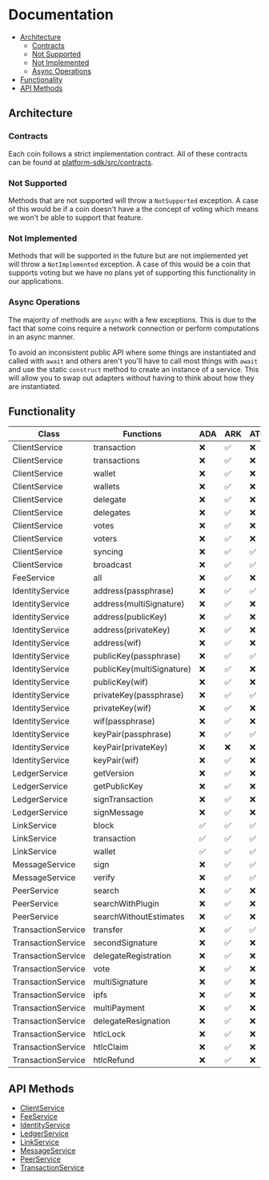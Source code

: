 # Documentation

<!-- START doctoc generated TOC please keep comment here to allow auto update -->
<!-- DON'T EDIT THIS SECTION, INSTEAD RE-RUN doctoc TO UPDATE -->

-   [Architecture](#architecture)
    -   [Contracts](#contracts)
    -   [Not Supported](#not-supported)
    -   [Not Implemented](#not-implemented)
    -   [Async Operations](#async-operations)
-   [Functionality](#functionality)
-   [API Methods](#api-methods)

<!-- END doctoc generated TOC please keep comment here to allow auto update -->

## Architecture

### Contracts

Each coin follows a strict implementation contract. All of these contracts can be found at [platform-sdk/src/contracts](https://github.com/ArkEcosystem/platform-sdk/tree/master/packages/platform-sdk/src/contracts).

### Not Supported

Methods that are not supported will throw a `NotSupported` exception. A case of this would be if a coin doesn't have a the concept of voting which means we won't be able to support that feature.

### Not Implemented

Methods that will be supported in the future but are not implemented yet will throw a `NotImplemented` exception. A case of this would be a coin that supports voting but we have no plans yet of supporting this functionality in our applications.

### Async Operations

The majority of methods are `async` with a few exceptions. This is due to the fact that some coins require a network connection or perform computations in an async manner.

To avoid an inconsistent public API where some things are instantiated and called with `await` and others aren't you'll have to call most things with `await` and use the static `construct` method to create an instance of a service. This will allow you to swap out adapters without having to think about how they are instantiated.

## Functionality

| Class              | Functions                 | ADA                | ARK                | ATOM               | BTC                | EOS                | ETH                | LSK                | NEO                | TRX                | XMR                | XRP                |
| ------------------ | ------------------------- | ------------------ | ------------------ | ------------------ | ------------------ | ------------------ | ------------------ | ------------------ | ------------------ | ------------------ | ------------------ | ------------------ |
| ClientService      | transaction               | :x:                | :white_check_mark: | :x:                | :white_check_mark: | :x:                | :x:                | :white_check_mark: | :x:                | :white_check_mark: | :x:                | :white_check_mark: |
| ClientService      | transactions              | :x:                | :white_check_mark: | :x:                | :x:                | :x:                | :x:                | :white_check_mark: | :white_check_mark: | :x:                | :x:                | :white_check_mark: |
| ClientService      | wallet                    | :x:                | :white_check_mark: | :x:                | :white_check_mark: | :white_check_mark: | :x:                | :white_check_mark: | :x:                | :white_check_mark: | :x:                | :white_check_mark: |
| ClientService      | wallets                   | :x:                | :white_check_mark: | :x:                | :x:                | :x:                | :x:                | :white_check_mark: | :x:                | :x:                | :x:                | :x:                |
| ClientService      | delegate                  | :x:                | :white_check_mark: | :x:                | :x:                | :x:                | :x:                | :white_check_mark: | :x:                | :x:                | :x:                | :x:                |
| ClientService      | delegates                 | :x:                | :white_check_mark: | :x:                | :x:                | :x:                | :x:                | :white_check_mark: | :x:                | :x:                | :x:                | :x:                |
| ClientService      | votes                     | :x:                | :white_check_mark: | :x:                | :x:                | :x:                | :x:                | :x:                | :x:                | :x:                | :x:                | :x:                |
| ClientService      | voters                    | :x:                | :white_check_mark: | :x:                | :x:                | :x:                | :x:                | :x:                | :x:                | :x:                | :x:                | :x:                |
| ClientService      | syncing                   | :x:                | :white_check_mark: | :white_check_mark: | :x:                | :x:                | :x:                | :x:                | :x:                | :x:                | :x:                | :x:                |
| ClientService      | broadcast                 | :x:                | :white_check_mark: | :white_check_mark: | :white_check_mark: | :white_check_mark: | :x:                | :white_check_mark: | :white_check_mark: | :x:                | :x:                | :white_check_mark: |
| FeeService         | all                       | :x:                | :white_check_mark: | :x:                | :x:                | :x:                | :x:                | :x:                | :x:                | :x:                | :x:                | :x:                |
| IdentityService    | address(passphrase)       | :x:                | :white_check_mark: | :white_check_mark: | :white_check_mark: | :x:                | :x:                | :white_check_mark: | :white_check_mark: | :x:                | :x:                | :white_check_mark: |
| IdentityService    | address(multiSignature)   | :x:                | :white_check_mark: | :x:                | :white_check_mark: | :x:                | :x:                | :x:                | :x:                | :x:                | :x:                | :x:                |
| IdentityService    | address(publicKey)        | :x:                | :white_check_mark: | :x:                | :white_check_mark: | :x:                | :white_check_mark: | :x:                | :white_check_mark: | :x:                | :x:                | :white_check_mark: |
| IdentityService    | address(privateKey)       | :x:                | :white_check_mark: | :x:                | :white_check_mark: | :x:                | :white_check_mark: | :x:                | :white_check_mark: | :x:                | :x:                | :x:                |
| IdentityService    | address(wif)              | :x:                | :white_check_mark: | :x:                | :white_check_mark: | :x:                | :x:                | :x:                | :white_check_mark: | :x:                | :x:                | :x:                |
| IdentityService    | publicKey(passphrase)     | :x:                | :white_check_mark: | :white_check_mark: | :white_check_mark: | :x:                | :x:                | :white_check_mark: | :white_check_mark: | :x:                | :x:                | :x:                |
| IdentityService    | publicKey(multiSignature) | :x:                | :white_check_mark: | :x:                | :x:                | :x:                | :x:                | :x:                | :x:                | :x:                | :x:                | :x:                |
| IdentityService    | publicKey(wif)            | :x:                | :white_check_mark: | :x:                | :white_check_mark: | :x:                | :x:                | :x:                | :white_check_mark: | :x:                | :x:                | :x:                |
| IdentityService    | privateKey(passphrase)    | :x:                | :white_check_mark: | :white_check_mark: | :white_check_mark: | :x:                | :x:                | :white_check_mark: | :white_check_mark: | :x:                | :x:                | :x:                |
| IdentityService    | privateKey(wif)           | :x:                | :white_check_mark: | :x:                | :white_check_mark: | :x:                | :x:                | :x:                | :white_check_mark: | :x:                | :x:                | :x:                |
| IdentityService    | wif(passphrase)           | :x:                | :white_check_mark: | :x:                | :white_check_mark: | :x:                | :x:                | :x:                | :white_check_mark: | :x:                | :x:                | :x:                |
| IdentityService    | keyPair(passphrase)       | :x:                | :white_check_mark: | :white_check_mark: | :white_check_mark: | :x:                | :x:                | :white_check_mark: | :white_check_mark: | :x:                | :x:                | :white_check_mark: |
| IdentityService    | keyPair(privateKey)       | :x:                | :x:                | :x:                | :white_check_mark: | :x:                | :white_check_mark: | :x:                | :white_check_mark: | :x:                | :x:                | :x:                |
| IdentityService    | keyPair(wif)              | :x:                | :white_check_mark: | :x:                | :white_check_mark: | :x:                | :x:                | :x:                | :white_check_mark: | :x:                | :x:                | :x:                |
| LedgerService      | getVersion                | :x:                | :white_check_mark: | :x:                | :x:                | :x:                | :x:                | :x:                | :x:                | :x:                | :x:                | :x:                |
| LedgerService      | getPublicKey              | :x:                | :white_check_mark: | :x:                | :x:                | :x:                | :x:                | :x:                | :x:                | :x:                | :x:                | :x:                |
| LedgerService      | signTransaction           | :x:                | :white_check_mark: | :x:                | :x:                | :x:                | :x:                | :x:                | :x:                | :x:                | :x:                | :x:                |
| LedgerService      | signMessage               | :x:                | :white_check_mark: | :x:                | :x:                | :x:                | :x:                | :x:                | :x:                | :x:                | :x:                | :x:                |
| LinkService        | block                     | :white_check_mark: | :white_check_mark: | :white_check_mark: | :white_check_mark: | :white_check_mark: | :white_check_mark: | :white_check_mark: | :white_check_mark: | :white_check_mark: | :white_check_mark: | :white_check_mark: |
| LinkService        | transaction               | :white_check_mark: | :white_check_mark: | :white_check_mark: | :white_check_mark: | :white_check_mark: | :white_check_mark: | :white_check_mark: | :white_check_mark: | :white_check_mark: | :white_check_mark: | :white_check_mark: |
| LinkService        | wallet                    | :white_check_mark: | :white_check_mark: | :white_check_mark: | :white_check_mark: | :white_check_mark: | :white_check_mark: | :white_check_mark: | :white_check_mark: | :white_check_mark: | :white_check_mark: | :white_check_mark: |
| MessageService     | sign                      | :x:                | :white_check_mark: | :white_check_mark: | :white_check_mark: | :white_check_mark: | :white_check_mark: | :white_check_mark: | :white_check_mark: | :x:                | :x:                | :white_check_mark: |
| MessageService     | verify                    | :x:                | :white_check_mark: | :white_check_mark: | :white_check_mark: | :white_check_mark: | :white_check_mark: | :white_check_mark: | :white_check_mark: | :x:                | :x:                | :white_check_mark: |
| PeerService        | search                    | :x:                | :white_check_mark: | :x:                | :x:                | :x:                | :x:                | :x:                | :x:                | :x:                | :x:                | :x:                |
| PeerService        | searchWithPlugin          | :x:                | :white_check_mark: | :x:                | :x:                | :x:                | :x:                | :x:                | :x:                | :x:                | :x:                | :x:                |
| PeerService        | searchWithoutEstimates    | :x:                | :white_check_mark: | :x:                | :x:                | :x:                | :x:                | :x:                | :x:                | :x:                | :x:                | :x:                |
| TransactionService | transfer                  | :x:                | :white_check_mark: | :white_check_mark: | :white_check_mark: | :x:                | :white_check_mark: | :white_check_mark: | :white_check_mark: | :white_check_mark: | :x:                | :white_check_mark: |
| TransactionService | secondSignature           | :x:                | :white_check_mark: | :x:                | :x:                | :x:                | :x:                | :white_check_mark: | :x:                | :x:                | :x:                | :x:                |
| TransactionService | delegateRegistration      | :x:                | :white_check_mark: | :x:                | :x:                | :x:                | :x:                | :white_check_mark: | :x:                | :x:                | :x:                | :x:                |
| TransactionService | vote                      | :x:                | :white_check_mark: | :x:                | :x:                | :x:                | :x:                | :white_check_mark: | :x:                | :x:                | :x:                | :x:                |
| TransactionService | multiSignature            | :x:                | :white_check_mark: | :x:                | :x:                | :x:                | :x:                | :white_check_mark: | :x:                | :x:                | :x:                | :x:                |
| TransactionService | ipfs                      | :x:                | :white_check_mark: | :x:                | :x:                | :x:                | :x:                | :x:                | :x:                | :x:                | :x:                | :x:                |
| TransactionService | multiPayment              | :x:                | :white_check_mark: | :x:                | :x:                | :x:                | :x:                | :x:                | :x:                | :x:                | :x:                | :x:                |
| TransactionService | delegateResignation       | :x:                | :white_check_mark: | :x:                | :x:                | :x:                | :x:                | :x:                | :x:                | :x:                | :x:                | :x:                |
| TransactionService | htlcLock                  | :x:                | :white_check_mark: | :x:                | :x:                | :x:                | :x:                | :x:                | :x:                | :x:                | :x:                | :x:                |
| TransactionService | htlcClaim                 | :x:                | :white_check_mark: | :x:                | :x:                | :x:                | :x:                | :x:                | :x:                | :x:                | :x:                | :x:                |
| TransactionService | htlcRefund                | :x:                | :white_check_mark: | :x:                | :x:                | :x:                | :x:                | :x:                | :x:                | :x:                | :x:                | :x:                |

## API Methods

-   [ClientService](./services/client.md)
-   [FeeService](./services/fee.md)
-   [IdentityService](./services/identity.md)
-   [LedgerService](./services/ledger.md)
-   [LinkService](./services/link.md)
-   [MessageService](./services/message.md)
-   [PeerService](./services/peer.md)
-   [TransactionService](./services/transaction.md)

